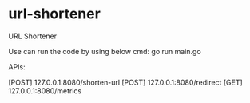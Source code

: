 # url-shortener
URL Shortener

Use can run the code by using below cmd:
go run main.go 

APIs:

[POST] 127.0.0.1:8080/shorten-url
[POST] 127.0.0.1:8080/redirect
[GET] 127.0.0.1:8080/metrics
